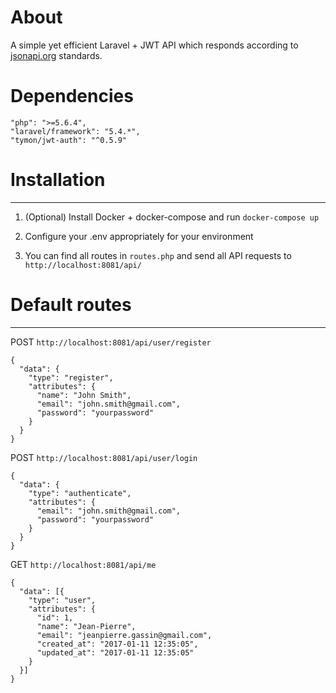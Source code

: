 # About

A simple yet efficient Laravel + JWT API which responds according to [jsonapi.org](http://jsonapi.org/) standards.

# Dependencies
```
"php": ">=5.6.4",
"laravel/framework": "5.4.*",
"tymon/jwt-auth": "^0.5.9"
```

# Installation
---

1. (Optional) Install Docker + docker-compose and run `docker-compose up`

2. Configure your .env appropriately for your environment

3. You can find all routes in `routes.php` and send all API requests to `http://localhost:8081/api/`

# Default routes
---

POST `http://localhost:8081/api/user/register`
```
{
  "data": {
    "type": "register",
    "attributes": {
      "name": "John Smith",
      "email": "john.smith@gmail.com",
      "password": "yourpassword"
    }
  }
}
```

POST `http://localhost:8081/api/user/login`
```
{
  "data": {
    "type": "authenticate",
    "attributes": {
      "email": "john.smith@gmail.com",
      "password": "yourpassword"
    }
  }
}
```

GET `http://localhost:8081/api/me`
```
{
  "data": [{
    "type": "user",
    "attributes": {
      "id": 1,
      "name": "Jean-Pierre",
      "email": "jeanpierre.gassin@gmail.com",
      "created_at": "2017-01-11 12:35:05",
      "updated_at": "2017-01-11 12:35:05"
    }
  }]
}
```

